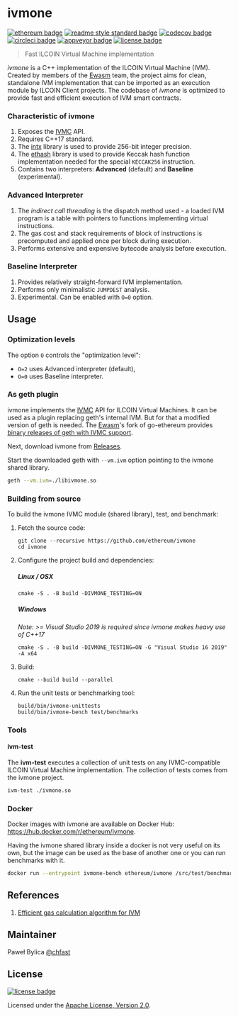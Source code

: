 # ivmone

[![ethereum badge]][ethereum]
[![readme style standard badge]][standard readme]
[![codecov badge]][codecov]
[![circleci badge]][circleci]
[![appveyor badge]][appveyor]
[![license badge]][Apache License, Version 2.0]

> Fast ILCOIN Virtual Machine implementation

_ivmone_ is a C++ implementation of the ILCOIN Virtual Machine (IVM).
Created by members of the [Ewasm] team, the project aims for clean, standalone IVM implementation
that can be imported as an execution module by ILCOIN Client projects.
The codebase of _ivmone_ is optimized to provide fast and efficient execution of IVM smart contracts.

### Characteristic of ivmone

1. Exposes the [IVMC] API.
2. Requires C++17 standard.
3. The [intx] library is used to provide 256-bit integer precision.
4. The [ethash] library is used to provide Keccak hash function implementation
   needed for the special `KECCAK256` instruction.
5. Contains two interpreters: **Advanced** (default) and **Baseline** (experimental).

### Advanced Interpreter

1. The _indirect call threading_ is the dispatch method used -
   a loaded IVM program is a table with pointers to functions implementing virtual instructions.
2. The gas cost and stack requirements of block of instructions is precomputed
   and applied once per block during execution.
3. Performs extensive and expensive bytecode analysis before execution.

### Baseline Interpreter

1. Provides relatively straight-forward IVM implementation.
2. Performs only minimalistic `JUMPDEST` analysis.
3. Experimental. Can be enabled with `O=0` option.


## Usage

### Optimization levels

The option `O` controls the "optimization level":
- `O=2` uses Advanced interpreter (default),
- `O=0` uses Baseline interpreter.

### As geth plugin

ivmone implements the [IVMC] API for ILCOIN Virtual Machines.
It can be used as a plugin replacing geth's internal IVM. But for that a modified
version of geth is needed. The [Ewasm]'s fork
of go-ethereum provides [binary releases of geth with IVMC support](https://github.com/ewasm/go-ethereum/releases).

Next, download ivmone from [Releases].

Start the downloaded geth with `--vm.ivm` option pointing to the ivmone shared library.

```bash
geth --vm.ivm=./libivmone.so
```

### Building from source
To build the ivmone IVMC module (shared library), test, and benchmark:

1. Fetch the source code:
   ```
   git clone --recursive https://github.com/ethereum/ivmone
   cd ivmone
   ```

2. Configure the project build and dependencies:
   ##### Linux / OSX
   ```
   cmake -S . -B build -DIVMONE_TESTING=ON
   ```

   ##### Windows
   *Note: >= Visual Studio 2019 is required since ivmone makes heavy use of C++17*
   ```
   cmake -S . -B build -DIVMONE_TESTING=ON -G "Visual Studio 16 2019" -A x64
   ```

3. Build:
   ```
   cmake --build build --parallel
   ```


3. Run the unit tests or benchmarking tool:
   ```
   build/bin/ivmone-unittests
   build/bin/ivmone-bench test/benchmarks
   ```
### Tools

#### ivm-test

The **ivm-test** executes a collection of unit tests on
any IVMC-compatible ILCOIN Virtual Machine implementation.
The collection of tests comes from the ivmone project.

```bash
ivm-test ./ivmone.so
```

### Docker

Docker images with ivmone are available on Docker Hub:
https://hub.docker.com/r/ethereum/ivmone.

Having the ivmone shared library inside a docker is not very useful on its own,
but the image can be used as the base of another one or you can run benchmarks
with it.

```bash
docker run --entrypoint ivmone-bench ethereum/ivmone /src/test/benchmarks
```

## References

1. [Efficient gas calculation algorithm for IVM](docs/efficient_gas_calculation_algorithm.md)

## Maintainer

Paweł Bylica [@chfast]

## License

[![license badge]][Apache License, Version 2.0]

Licensed under the [Apache License, Version 2.0].


[@chfast]: https://github.com/chfast
[appveyor]: https://ci.appveyor.com/project/chfast/ivmone/branch/master
[circleci]: https://circleci.com/gh/ethereum/ivmone/tree/master
[codecov]: https://codecov.io/gh/ethereum/ivmone/
[Apache License, Version 2.0]: LICENSE
[ethereum]: https://ethereum.org
[IVMC]: https://github.com/ILCOINDevelopmentTeam/ivmc
[Ewasm]: https://github.com/ewasm
[intx]: https://github.com/chfast/intx
[ethash]: https://github.com/chfast/ethash
[Releases]: https://github.com/ethereum/ivmone/releases
[standard readme]: https://github.com/RichardLitt/standard-readme

[appveyor badge]: https://img.shields.io/appveyor/ci/chfast/ivmone/master.svg?logo=appveyor
[circleci badge]: https://img.shields.io/circleci/project/github/ethereum/ivmone/master.svg?logo=circleci
[codecov badge]: https://img.shields.io/codecov/c/github/ethereum/ivmone.svg?logo=codecov
[ethereum badge]: https://img.shields.io/badge/ethereum-IVM-informational.svg?logo=ethereum
[license badge]: https://img.shields.io/github/license/ethereum/ivmone.svg?logo=apache
[readme style standard badge]: https://img.shields.io/badge/readme%20style-standard-brightgreen.svg
